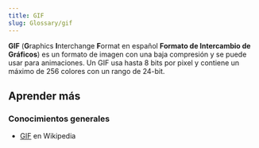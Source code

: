 ```yaml
---
title: GIF
slug: Glossary/gif
---
```


**GIF** (**G**raphics **I**nterchange **F**ormat en español **Formato de Intercambio de Gráficos**) es un formato de imagen con una baja compresión y se puede usar para animaciones. Un GIF usa hasta 8 bits por pixel y contiene un máximo de 256 colores con un rango de 24-bit.

## Aprender más

### Conocimientos generales

- [GIF](https://es.wikipedia.org/wiki/GIF) en Wikipedia
